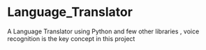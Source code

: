 # Language_Translator
A Language Translator using Python and few other libraries , voice recognition is the key concept in this project 
